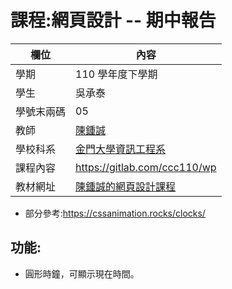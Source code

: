 # 課程:網頁設計 -- 期中報告

欄位 | 內容
-----|--------
學期 | 110 學年度下學期
學生 |  吳承泰
學號末兩碼 | 05
教師 | [陳鍾誠](https://www.nqu.edu.tw/educsie/index.php?act=blog&code=list&ids=4)
學校科系 | [金門大學資訊工程系](https://www.nqu.edu.tw/educsie/index.php)
課程內容 | https://gitlab.com/ccc110/wp
教材網址 | [陳鍾誠的網頁設計課程](https://kinmen6.com/root/%E9%99%B3%E9%8D%BE%E8%AA%A0/%E8%AA%B2%E7%A8%8B/%E7%B6%B2%E9%A0%81%E8%A8%AD%E8%A8%88/README.md)

* 部分參考:https://cssanimation.rocks/clocks/

## 功能:
* 圓形時鐘，可顯示現在時間。
